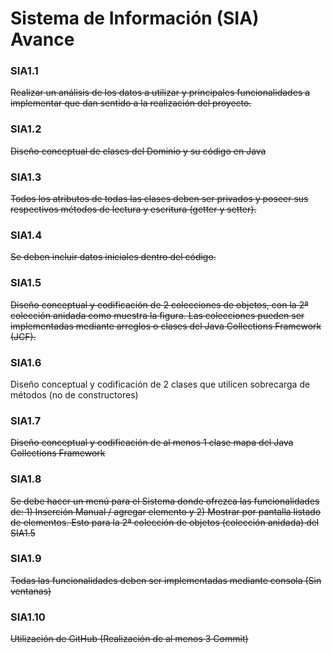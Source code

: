 # Sistema de Información (SIA) Avance

### SIA1.1
~~Realizar un análisis de los datos a utilizar y principales funcionalidades a implementar que dan
sentido a la realización del proyecto.~~

### SIA1.2 
~~Diseño conceptual de clases del Dominio y su código en Java~~

### SIA1.3
~~Todos los atributos de todas las clases deben ser privados y poseer sus respectivos métodos de
lectura y escritura (getter y setter).~~

### SIA1.4
~~Se deben incluir datos iniciales dentro del código.~~

### SIA1.5
~~Diseño conceptual y codificación de 2 colecciones de objetos, con la 2ª colección anidada como
muestra la figura. Las colecciones pueden ser implementadas mediante arreglos o clases del
Java Collections Framework (JCF).~~

### SIA1.6
Diseño conceptual y codificación de 2 clases que utilicen sobrecarga de métodos (no de
constructores)

### SIA1.7
~~Diseño conceptual y codificación de al menos 1 clase mapa del Java Collections Framework~~

### SIA1.8
~~Se debe hacer un menú para el Sistema donde ofrezca las funcionalidades de: 1) Inserción
Manual / agregar elemento y 2) Mostrar por pantalla listado de elementos. Esto para la 2ª
colección de objetos (colección anidada) del SIA1.5~~

### SIA1.9 
~~Todas las funcionalidades deben ser implementadas mediante consola (Sin ventanas)~~

### SIA1.10
~~Utilización de GitHub (Realización de al menos 3 Commit)~~